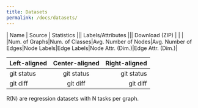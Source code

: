 ```yaml
---
title: Datasets
permalink: /docs/datasets/
---
```



| Name | Source | Statistics ||| Labels/Attributes ||| Download (ZIP) |
|         |          |Num. of Graphs|Num. of Classes|Avg. Number of Nodes|Avg. Number of Edges|Node Labels|Edge Labels|Node Attr. (Dim.)|Edge Attr. (Dim.)|


| Left-aligned | Center-aligned | Right-aligned |
| :---         |     :---:      |          ---: |
| git status   | git status     | git status    |
| git diff     | git diff       | git diff      |


R(N) are regression datasets with N tasks per graph.

